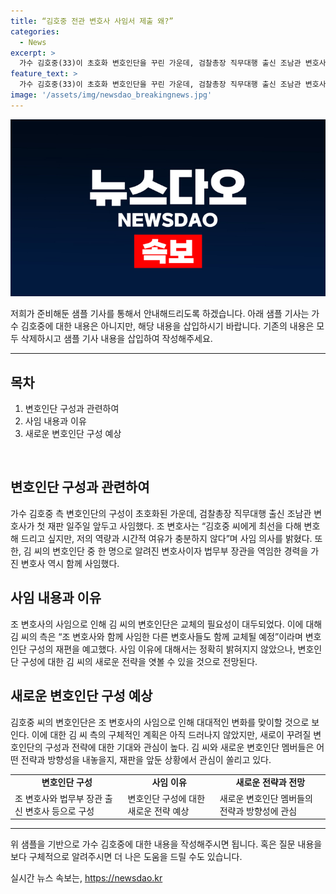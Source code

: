 ```yaml
---
title: “김호중 전관 변호사 사임서 제출 왜?”
categories:
  - News
excerpt: >
  가수 김호중(33)이 초호화 변호인단을 꾸린 가운데, 검찰총장 직무대행 출신 조남관 변호사가 첫 재판 일주일 앞두고 사임했다.  관련 소식은 []에서 확인해보세요.
feature_text: >
  가수 김호중(33)이 초호화 변호인단을 꾸린 가운데, 검찰총장 직무대행 출신 조남관 변호사가 첫 재판 일주일 앞두고 사임했다.  관련 소식은 []에서 확인해보세요.
image: '/assets/img/newsdao_breakingnews.jpg'
---
```


<p><img src="/assets/img/newsdao_breakingnews.jpg" alt="ranknews 속보" /></p>

<p>저희가 준비해둔 샘플 기사를 통해서 안내해드리도록 하겠습니다. 아래 샘플 기사는 가수 김호중에 대한 내용은 아니지만, 해당 내용을 삽입하시기 바랍니다. 기존의 내용은 모두 삭제하시고 샘플 기사 내용을 삽입하여 작성해주세요.</p>

<hr />

<h2 data-ke-size="size26">목차</h2>

<ol>
    <li>변호인단 구성과 관련하여</li>
    <li>사임 내용과 이유</li>
    <li>새로운 변호인단 구성 예상</li>
</ol>

<p data-ke-size="size16">&nbsp;</p>

<h2 data-ke-size="size24">변호인단 구성과 관련하여</h2>

<p data-ke-size="size16">가수 김호중 측 변호인단의 구성이 초호화된 가운데, 검찰총장 직무대행 출신 조남관 변호사가 첫 재판 일주일 앞두고 사임했다. 조 변호사는 “김호중 씨에게 최선을 다해 변호해 드리고 싶지만, 저의 역량과 시간적 여유가 충분하지 않다”며 사임 의사를 밝혔다. 또한, 김 씨의 변호인단 중 한 명으로 알려진 변호사이자 법무부 장관을 역임한 경력을 가진 변호사 역시 함께 사임했다.</p>

<h2 data-ke-size="size24">사임 내용과 이유</h2>

<p data-ke-size="size16">조 변호사의 사임으로 인해 김 씨의 변호인단은 교체의 필요성이 대두되었다. 이에 대해 김 씨의 측은 “조 변호사와 함께 사임한 다른 변호사들도 함께 교체될 예정”이라며 변호인단 구성의 재편을 예고했다. 사임 이유에 대해서는 정확히 밝혀지지 않았으나, 변호인단 구성에 대한 김 씨의 새로운 전략을 엿볼 수 있을 것으로 전망된다.</p>

<h2 data-ke-size="size24">새로운 변호인단 구성 예상</h2>

<p data-ke-size="size16">김호중 씨의 변호인단은 조 변호사의 사임으로 인해 대대적인 변화를 맞이할 것으로 보인다. 이에 대한 김 씨 측의 구체적인 계획은 아직 드러나지 않았지만, 새로이 꾸려질 변호인단의 구성과 전략에 대한 기대와 관심이 높다. 김 씨와 새로운 변호인단 멤버들은 어떤 전략과 방향성을 내놓을지, 재판을 앞둔 상황에서 관심이 쏠리고 있다.</p>

<table>
    <tbody>
        <tr>
            <td style="text-align: center; height: 17px;"><strong>변호인단 구성</strong></td>
            <td style="text-align: center; height: 17px;"><strong>사임 이유</strong></td>
            <td style="text-align: center; height: 17px;"><strong>새로운 전략과 전망</strong></td>
        </tr>
        <tr>
            <td style="text-align: left;">조 변호사와 법무부 장관 출신 변호사 등으로 구성</td>
            <td style="text-align: left;">변호인단 구성에 대한 새로운 전략 예상</td>
            <td style="text-align: left;">새로운 변호인단 멤버들의 전략과 방향성에 관심</td>
        </tr>
    </tbody>
</table>

<p data-ke-size="size16"></p>

<hr />

<p>위 샘플을 기반으로 가수 김호중에 대한 내용을 작성해주시면 됩니다. 혹은 질문 내용을 보다 구체적으로 알려주시면 더 나은 도움을 드릴 수도 있습니다.</p>
실시간 뉴스 속보는, <a href="https://newsdao.kr" rel="dofollow">https://newsdao.kr</a>


